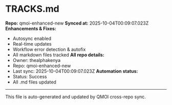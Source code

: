 # TRACKS.md

**Repo:** qmoi-enhanced-new
**Synced at:** 2025-10-04T00:09:07.023Z
**Enhancements & Fixes:**
- Autosync enabled
- Real-time updates
- Workflow error detection & autofix
- All markdown files tracked
**All repo details:**
- Owner: thealphakenya
- Repo: qmoi-enhanced-new
- Last sync: 2025-10-04T00:09:07.023Z
**Automation status:**
- Status: Success
- All .md files updated
---
This file is auto-generated and updated by QMOI cross-repo sync.
